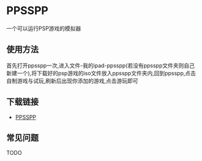 # PPSSPP

一个可以运行PSP游戏的模拟器

## 使用方法

首先打开ppsspp一次,进入文件-我的ipad-ppsspp(若没有ppsspp文件夹则自己新建一个),将下载好的psp游戏的iso文件放入ppsspp文件夹内,回到ppsspp,点击自制游戏与试玩,刷新后出现你添加的游戏,点击游玩即可

## 下载链接

- [PPSSPP](https://apps.apple.com/app/id6496972903)

## 常见问题

TODO